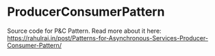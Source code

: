 # ProducerConsumerPattern
Source code for P&C Pattern. Read more about it here: https://rahulrai.in/post/Patterns-for-Asynchronous-Services-Producer-Consumer-Pattern/
